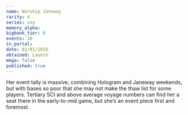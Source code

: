 ```yaml
---
name: Warship Janeway
rarity: 4
series: voy
memory_alpha:
bigbook_tier: 8
events: 30
in_portal:
date: 01/01/2016
obtained: Launch
mega: false
published: true
---
```


Her event tally is massive; combining Hologram and Janeway weekends, but with bases so poor that she may not make the thaw list for some players. Tertiary SCI and above average voyage numbers can find her a seat there in the early-to-mid game, but she’s an event piece first and foremost.

